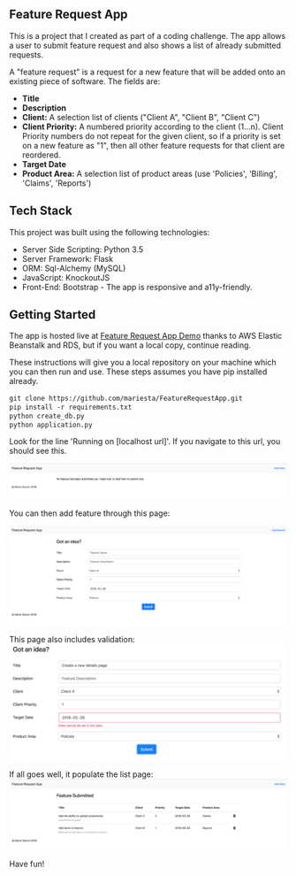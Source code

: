 ## Feature Request App
This is a project that I created as part of a coding challenge. The app allows a user to submit feature request and also shows a list of already submitted requests.

A "feature request" is a request for a new feature that will be added onto an existing piece of
software. The fields are:

* **Title**
* **Description**
* **Client:** A selection list of clients ("Client A", "Client B", "Client C")
* **Client Priority:** A numbered priority according to the client (1...n). Client Priority numbers
do not repeat for the given client, so if a priority is set on a new feature as "1", then all
other feature requests for that client are reordered.
* **Target Date**
* **Product Area:** A selection list of product areas (use 'Policies', 'Billing', 'Claims',
'Reports')

## Tech Stack
This project was built using the following technologies:

* Server Side Scripting: Python 3.5
* Server Framework: Flask
* ORM: Sql-Alchemy (MySQL)
* JavaScript: KnockoutJS
* Front-End: Bootstrap - The app is responsive and a11y-friendly.

## Getting Started

The app is hosted live at [Feature Request App Demo](http://featuredemoapp.us-west-1.elasticbeanstalk.com/) thanks to AWS Elastic Beanstalk and RDS, but if you want a local copy, continue reading.

These instructions will give you a local repository on your machine which you can then run and use. These steps assumes you have pip installed already.

```
git clone https://github.com/mariesta/FeatureRequestApp.git
pip install -r requirements.txt
python create_db.py
python application.py
```

Look for the line 'Running on [localhost url]'. If you navigate to this url, you should see this.

<img src="screenshots/feature-empty.png" width="550">

You can then add feature through this page:

<img src="screenshots/feature-add.png" width="550">

This page also includes validation:
<br>
<img src="screenshots/validation.png" width="550">

If all goes well, it populate the list page:
<br>
<img src="screenshots/feature-list.png" width="550">

Have fun!

